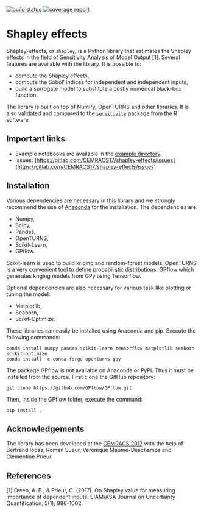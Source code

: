 [![build status](https://gitlab.com/CEMRACS17/shapley-effects/badges/master/build.svg)](https://gitlab.com/CEMRACS17/shapley-effects/commits/master)
[![coverage report](https://gitlab.com/CEMRACS17/shapley-effects/badges/master/coverage.svg)](https://gitlab.com/CEMRACS17/shapley-effects/commits/master)
# Shapley effects

Shapley-effects, or `shapley`, is a Python library that estimates the Shapley effects in the field of Sensitivity Analysis of Model Output [[1]](http://epubs.siam.org/doi/pdf/10.1137/16M1097717). Several features are available with the library. It is possible to:

- compute the Shapley effects,
- compute the Sobol' indices for independent and independent inputs,
- build a surrogate model to substitute a costly numerical black-box function.

The library is built on top of NumPy, OpenTURNS and other libraries. It is also validated and compared to the [`sensitivity`](https://github.com/cran/sensitivity/) package from the R software. 

## Important links

- Example notebooks are available in the [example directory](https://gitlab.com/CEMRACS17/shapley-effects/tree/dev/examples).
- Issues: [https://gitlab.com/CEMRACS17/shapley-effects/issues](https://gitlab.com/CEMRACS17/shapley-effects/issues)

## Installation

Various dependencies are necessary in this library and we strongly recommend the use of [Anaconda](https://anaconda.org/) for the installation. The dependencies are:

- Numpy,
- Scipy,
- Pandas,
- OpenTURNS,
- Scikit-Learn,
- GPflow.

Scikit-learn is used to build kriging and random-forest models. OpenTURNS is a very convenient tool to define probabilistic distributions. GPflow which generates kriging models from GPy using Tensorflow.

Optional dependencies are also necessary for various task like plotting or tuning the model:

- Matplotlib,
- Seaborn,
- Scikit-Optimize.

These libraries can easily be installed using Anaconda and pip. Execute the following commands:

```
conda install numpy pandas scikit-learn tensorflow matplotlib seaborn scikit-optimize
conda install -c conda-forge openturns gpy
```

The package GPflow is not available on Anaconda or PyPi. Thus it must be installed from the source. First clone the GitHub repository:

```
git clone https://github.com/GPflow/GPflow.git
```

Then, inside the GPflow folder, execute the command:

```
pip install .
```

## Acknowledgements

The library has been developed at the [CEMRACS 2017](http://smai.emath.fr/cemracs/cemracs17/) with the help of Bertrand Iooss, Roman Sueur, Veronique Maume-Deschamps and Clementine Prieur.

## References

[1] Owen, A. B., & Prieur, C. (2017). On Shapley value for measuring importance of dependent inputs. SIAM/ASA Journal on Uncertainty Quantification, 5(1), 986-1002.